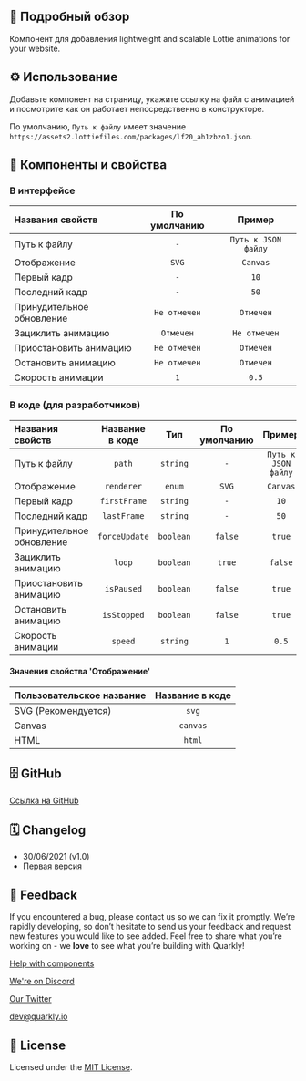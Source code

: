 ## 📖 Подробный обзор

Компонент для добавления lightweight and scalable Lottie animations for your website.

## ⚙️ Использование

Добавьте компонент на страницу, укажите ссылку на файл с анимацией и посмотрите как он работает непосредственно в конструкторе.

По умолчанию, `Путь к файлу` имеет значение `https://assets2.lottiefiles.com/packages/lf20_ah1zbzo1.json`.

## 🧩 Компоненты и свойства

### В интерфейсе

| Названия свойств          | По умолчанию |       Пример        |
| :------------------------ | :----------: | :-----------------: |
| Путь к файлу              |     `-`      | `Путь к JSON файлу` |
| Отображение               |    `SVG`     |      `Canvas`       |
| Первый кадр               |     `-`      |        `10`         |
| Последний кадр            |     `-`      |        `50`         |
| Принудительное обновление | `Не отмечен` |      `Отмечен`      |
| Зациклить анимацию        |  `Отмечен`   |    `Не отмечен`     |
| Приостановить анимацию    | `Не отмечен` |      `Отмечен`      |
| Остановить анимацию       | `Не отмечен` |      `Отмечен`      |
| Скорость анимации         |     `1`      |        `0.5`        |

### В коде (для разработчиков)

| Названия свойств          | Название в коде |    Тип    | По умолчанию |       Пример        |
| :------------------------ | :-------------: | :-------: | :----------: | :-----------------: |
| Путь к файлу              |     `path`      | `string`  |     `-`      | `Путь к JSON файлу` |
| Отображение               |   `renderer`    |  `enum`   |    `SVG`     |      `Canvas`       |
| Первый кадр               |  `firstFrame`   | `string`  |     `-`      |        `10`         |
| Последний кадр            |   `lastFrame`   | `string`  |     `-`      |        `50`         |
| Принудительное обновление |  `forceUpdate`  | `boolean` |   `false`    |       `true`        |
| Зациклить анимацию        |     `loop`      | `boolean` |    `true`    |       `false`       |
| Приостановить анимацию    |   `isPaused`    | `boolean` |   `false`    |       `true`        |
| Остановить анимацию       |   `isStopped`   | `boolean` |   `false`    |       `true`        |
| Скорость анимации         |     `speed`     | `string`  |     `1`      |        `0.5`        |

#### Значения свойства 'Отображение'

| Пользовательское название | Название в коде |
| :------------------------ | :-------------: |
| SVG (Рекомендуется)       |      `svg`      |
| Canvas                    |    `canvas`     |
| HTML                      |     `html`      |

## 🗄 GitHub

[Ссылка на GitHub](https://github.com/quarkly/community-kit/tree/master/src/Lottie)

## 🗓 Changelog

-   30/06/2021 (v1.0)
-   Первая версия

## 📮 Feedback

If you encountered a bug, please contact us so we can fix it promptly. We’re rapidly developing, so don’t hesitate to send us your feedback and request new features you would like to see added. Feel free to share what you’re working on - we **love** to see what you’re building with Quarkly!

[Help with components](https://community.quarkly.io/c/requests/11)

[We're on Discord](https://discord.gg/f9KhSMGX)

[Our Twitter](https://twitter.com/quarklyapp)

[dev@quarkly.io](mailto:dev@quarkly.io)

## 📝 License

Licensed under the [MIT License](./LICENSE).
